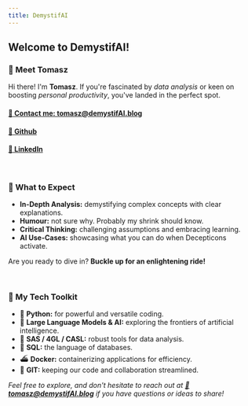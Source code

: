 ```yaml
---
title: DemystifAI
---
```

<h2><strong>Welcome to DemystifAI!</strong></h2>  
<h3><strong>👋 Meet Tomasz</strong></h3>  
<p>Hi there! I'm <strong>Tomasz</strong>. If you're fascinated by <em>data analysis</em> or keen on boosting <em>personal productivity</em>, you've landed in the perfect spot.</p>
<h4><a href="mailto:tomasz@demystifAI.blog" target="_blank">📩 Contact me: tomasz@demystifAI.blog</a></h4>  
<h4><a href="https://github.com/TGusciora" target="_blank">🔗 Github</a></h4>  
<h4><a href="https://www.linkedin.com/in/tgusciora/" target="_blank">🔗 LinkedIn</a></h4>  
<br> 
<h3><strong>🚀 What to Expect</strong></h3>  
<ul>
  <li><strong>In-Depth Analysis:</strong> demystifying complex concepts with clear explanations.</li>
  <li><strong>Humour:</strong> not sure why. Probably my shrink should know.</li>
  <li><strong>Critical Thinking:</strong> challenging assumptions and embracing learning.</li>
  <li><strong>AI Use-Cases:</strong> showcasing what you can do when Decepticons activate.</li>
</ul>
<p>Are you ready to dive in? <strong>Buckle up for an enlightening ride!</strong></p>  
<br> 
<h3><strong>🔧 My Tech Toolkit</strong></h3>   
<ul>
  <li>🐍 <strong>Python:</strong> for powerful and versatile coding.</li>
  <li>🤖 <strong>Large Language Models & AI:</strong> exploring the frontiers of artificial intelligence.</li>
  <li>🦾 <strong>SAS / 4GL / CASL:</strong> robust tools for data analysis.</li>
  <li>🏫 <strong>SQL:</strong> the language of databases.</li>
  <li>⛴️ <strong>Docker:</strong> containerizing applications for efficiency.</li>
  <li>📑 <strong>GIT:</strong> keeping our code and collaboration streamlined.</li>
</ul>    
<p><em>Feel free to explore, and don't hesitate to reach out at <strong><a href="mailto:tomasz@demystifAI.blog" target="_blank">📩tomasz@demystifAI.blog</a></strong> if you have questions or ideas to share!</em></p>
